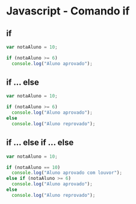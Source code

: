 # Javascript - Comando if

## if

~~~javascript
var notaAluno = 10;

if (notaAluno >= 6)
  console.log("Aluno aprovado");
~~~

## if ... else

~~~javascript
var notaAluno = 10;

if (notaAluno >= 6)
  console.log("Aluno aprovado");
else 
  console.log("Aluno reprovado");
~~~

## if ... else if ... else

~~~javascript
var notaAluno = 10;

if (notaAluno == 10)
  console.log("Aluno aprovado com louvor");
else if (notaAluno >= 6)
  console.log("Aluno aprovado");
else
  console.log("Aluno reprovado");
~~~
